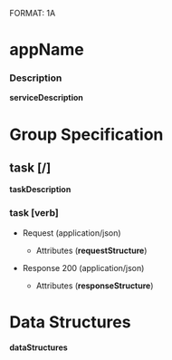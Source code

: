 FORMAT: 1A

# __appName__

### Description

__serviceDescription__


# Group Specification

## __task__ [/]

__taskDescription__

### __task__ [__verb__]

+ Request (application/json)
    + Attributes (__requestStructure__)

+ Response 200 (application/json)
    + Attributes (__responseStructure__)


# Data Structures

__dataStructures__
